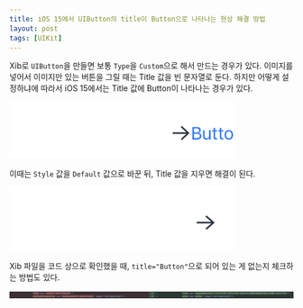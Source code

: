 ```yaml
---
title: iOS 15에서 UIButton의 title이 Button으로 나타나는 현상 해결 방법
layout: post
tags: [UIKit]
---
```


Xib로 `UIButton`을 만들면 보통 `Type`을 `Custom`으로 해서 만드는 경우가 있다. 이미지를 넣어서 이미지만 있는 버튼을 그릴 때는 Title 값을 빈 문자열로 둔다. 하지만 어떻게 설정하냐에 따라서 iOS 15에서는 Title 값에 Button이 나타나는 경우가 있다.

<img src="/assets/img/2022/07/26/image1.png" alt="A Button with image is showing title label saying Button" width="400"/>


이때는 `Style` 값을 `Default` 값으로 바꾼 뒤, Title 값을 지우면 해결이 된다.

<img src="/assets/img/2022/07/26/image2.png" alt="A Button with image without showing title label" width="400"/>

Xib 파일을 코드 상으로 확인했을 때, ```title="Button"```으로 되어 있는 게 없는지 체크하는 방법도 있다.

<img src="/assets/img/2022/07/26/image3.png"/>